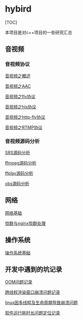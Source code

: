 # hybird

[TOC]

本项目是对c++项目的一些研究汇总

## 音视频

### 音视频协议

[音视频之概述](./doc/av/av_concept.md)

[音视频之AAC](./doc/av/av_aac.md)

[音视频之flv协议](./doc/av/av_flv.md)

[音视频之hls协议](./doc/av/av_hls.md)

[音视频之http-flv协议](./doc/av/av_http-flv.md)

[音视频之RTMP协议](./doc/av/av_rtmp.md)

### 音视频源码分析

[SRS源码分析](./doc/src/av_srs.md)

[ffmpeg源码分析](./doc/src/av_ffmpeg.md)

[ffplay源码分析](./doc/src/av_ffplay.md)

[obs源码分析](./doc/src/av_obs.md)

## 网络

[网络基础](./doc/common/network.md)

[惊群与nginx惊群处理](./doc/feature/nginx_crowd.md)

## 操作系统

[操作系统基础](./doc/common/linux.md)

## 开发中遇到的坑记录

[OOM问题记录](./doc/feature/linux_bugfix_2023_9_23.md)

[跨线程渲染窗口崩溃问题记录](./doc/feature/windows_thread_with_window_2023_9_26.md)

[linux因多线程及生命周期导致崩溃问题](./doc/feature/linux_mutil_thread.md)

[软件运行耗时长问题定位记录](./doc/featrue/linux_process_perf.md)



